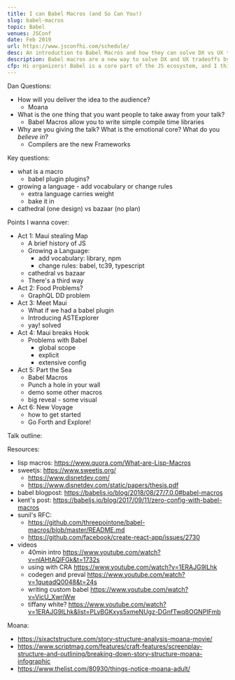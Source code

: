 ```yaml
---
title: I can Babel Macros (and So Can You!)
slug: babel-macros
topic: Babel
venues: JSConf
date: Feb 2019
url: https://www.jsconfhi.com/schedule/
desc: An introduction to Babel Macros and how they can solve DX vs UX tradeoffs
description: Babel macros are a new way to solve DX and UX tradeoffs by metaprogramming to write code the way that is best for you while delivering code that is best for the user. Case in point, JSX - but why stop there? In this talk we explore how I wrote babel-blade to solve the double declaration problem in clientside GraphQL libraries, and how to get started writing your first babel macro!
cfp: Hi organizers! Babel is a core part of the JS ecosystem, and I think still very underexplored/underappreciated because of the perception that it is hard to get into and limited to transpiling JSX and TC39 proposals. With the increasing adoption of babel-plugin-macros (adopted by large ecosystems like React) the addressable space for babel has -exploded-. Essentially making it possible to move computation and metaprogramming from run time to build time making for faster apps -and- a better developer experience! I want to tell the world!!
---
```


Dan Questions:

- How will you deliver the idea to the audience?
  - Moana
- What is the one thing that you want people to take away from your talk?
  - Babel Macros allow you to write simple compile time libraries
- Why are you giving the talk? What is the emotional core? What do you _believe in_?
  - Compilers are the new Frameworks

Key questions:

- what is a macro
  - babel plugin plugins?
- growing a language - add vocabulary or change rules
  - extra language carries weight
  - bake it in
- cathedral (one design) vs bazaar (no plan)

Points I wanna cover:

- Act 1: Maui stealing Map
  - A brief history of JS
  - Growing a Language:
    - add vocabulary: library, npm
    - change rules: babel, tc39, typescript
  - cathedral vs bazaar
  - There's a third way
- Act 2: Food Problems?
  - GraphQL DD problem
- Act 3: Meet Maui
  - What if we had a babel plugin
  - Introducing ASTExplorer
  - yay! solved
- Act 4: Maui breaks Hook
  - Problems with Babel
    - global scope
    - explicit
    - extensive config
- Act 5: Part the Sea
  - Babel Macros
  - Punch a hole in your wall
  - demo some other macros
  - big reveal - some visual
- Act 6: New Voyage
  - how to get started
  - Go Forth and Explore!

Talk outline:

Resources:

- lisp macros: https://www.quora.com/What-are-Lisp-Macros
- sweetjs: https://www.sweetjs.org/
  - https://www.disnetdev.com/
  - https://www.disnetdev.com/static/papers/thesis.pdf
- babel blogpost: https://babeljs.io/blog/2018/08/27/7.0.0#babel-macros
- kent's post: https://babeljs.io/blog/2017/09/11/zero-config-with-babel-macros
- sunil's RFC:
  - https://github.com/threepointone/babel-macros/blob/master/README.md
  - https://github.com/facebook/create-react-app/issues/2730
- videos
  - 40min intro https://www.youtube.com/watch?v=nlAHtAQlFGk&t=1732s
  - using with CRA https://www.youtube.com/watch?v=1ERAJG9ILhk
  - codegen and preval https://www.youtube.com/watch?v=1queadQ0048&t=24s
  - writing custom babel https://www.youtube.com/watch?v=VicU_XwriWw
  - tiffany white? https://www.youtube.com/watch?v=1ERAJG9ILhk&list=PLyBGKxys5xmeNUgz-DGnfTwq8OGNPIFmb

Moana:

- https://sixactstructure.com/story-structure-analysis-moana-movie/
- https://www.scriptmag.com/features/craft-features/screenplay-structure-and-outlining/breaking-down-story-structure-moana-infographic
- https://www.thelist.com/80930/things-notice-moana-adult/
